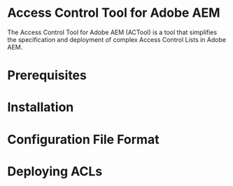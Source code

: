 Access Control Tool for Adobe AEM
=================================

The Access Control Tool for Adobe AEM (ACTool) is a tool that simplifies the specification and deployment of complex Access Control Lists in Adobe AEM.

# Prerequisites

# Installation

# Configuration File Format

# Deploying ACLs
